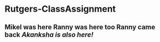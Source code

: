 # Rutgers-ClassAssignment

Mikel was here
Ranny was here too
Ranny came back
***Akanksha is also here!***  
---
